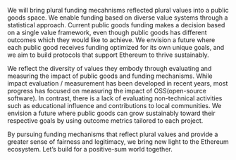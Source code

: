We will bring plural funding mecahnisms reflected plural values into a public goods space. We enable funding based on diverse value systems through a statistical approach. Current public goods funding makes a decision based on a single value framework, even though public goods has different outcomes which they would like to achieve. We envision a future where each public good receives funding optimized for its own unique goals, and we aim to build protocols that support Ethereum to thrive sustainably.

We reflect the diversity of values they embody through evaluating and measuring the impact of public goods and funding mechanisms. While impact evaluation / measurement has been developed in recent years, most progress has focused on measuring the impact of OSS(open-source software). In contrast, there is a lack of evaluating non-technical activities such as educational influence and contributions to local communities. We envision a future where public goods can grow sustainably toward their respective goals by using outcome metrics tailored to each project.

By pursuing funding mechanisms that reflect plural values and provide a greater sense of fairness and legitimacy, we bring new light to the Ethereum ecosystem. Let’s build for a positive-sum world together.

<!--- 英訳したい
私たちは、統計的なアプローチを通して、多様な価値基準に基づいた資金提供を実現します。現状では、公共財はそれぞれ達成したいoutocomeが異なるにも関わらず、同一の価値基準によって意思決定がされます。私たちは、それぞれの公共財が成し遂げたい目標に最適化をして、資金提供できる未来を見据え、Ethereumの持続的な繁栄のためのプロトコルを構築することを目指します。

公共財や資金提供メカニズムのインパクトを評価/測定することで、それぞれが持っている多様な価値観を反映させます。数年前から、インパクトの評価/測定が注目されていますが、オープンソースソフトウェアの効果測定については進んでいる一方で、教育的影響や地域社会への貢献などの非技術的な活動に対する効果検証は不足しています。私たちは、プロジェクトごとに最適な成果指標を用いることで、公共財がそれぞれの目標に向かって持続的に成長できる未来を描いています。

私たちは、多元的な価値観を反映した、より公平で納得感のある資金提供のメカニズムを追求することで、Ethereumエコシステムに新たな光を灯します。 共にポジティブサムな世界を築いていきましょう。
-->

<!--

**Here are some ideas to get you started:**

🙋‍♀️ A short introduction - what is your organization all about?
🌈 Contribution guidelines - how can the community get involved?
👩‍💻 Useful resources - where can the community find your docs? Is there anything else the community should know?
🍿 Fun facts - what does your team eat for breakfast?
🧙 Remember, you can do mighty things with the power of [Markdown](https://docs.github.com/github/writing-on-github/getting-started-with-writing-and-formatting-on-github/basic-writing-and-formatting-syntax)
-->

